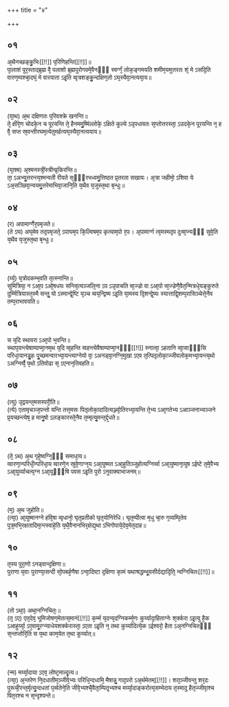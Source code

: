 +++
title = "४"

+++
## ०१
अ᳘थैनच्छङ्कु᳘भिः[[!!]] प᳘रिणिहन्ति[[!!]]॥  
पा᳘लाशं पुर᳘स्ताद्ब्र᳘ह्म वै᳘ पलाशो ब्र᳘ह्मपुरोगवमे᳘वैनᳫँ᳭ स्वर्ग्गं᳘ लोक᳘ङ्गमयति शमीम᳘यमुत्तरतः शं᳘ मे ऽसदि᳘ति वारण᳘म्पश्चा᳘दघं᳘ मे वारयाता ऽइ᳘ति व्वृत्रशङ्कु᳘न्दक्षिण᳘तो ऽघ᳘स्यैवा᳘नत्यया᳘य॥  
## ०२
(या᳘थ) अ᳘थ दक्षिणतः प᳘रिवक्क्रे खनन्ति॥  
ते᳘ क्षीरे᳘ण चोदके᳘न च पूरयन्ति ते᳘ हैनममु᳘ष्मिंल्लोके᳘ ऽक्षिते कुल्ये ऽउ᳘पधावतः स᳘प्तोत्तरस्ता᳘ ऽउदके᳘न पूरयन्ति न᳘ ह वै᳘ सप्त स्र᳘वन्तीरघम᳘त्येतुमर्हत्यघ᳘स्यैवा᳘नत्ययाय॥  
## ०३
(या᳘श्म) अ᳘श्मनस्त्रीं᳘स्त्रीन्प्र᳘किरन्ति॥  
ता᳘ ऽअभ्यु᳘त्तरन्त्य᳘श्मन्वती रीयते स᳘ᳫँ᳘रभध्वमु᳘त्तिष्ठत प्र᳘तरता सखायः। अ᳘त्रा जहीमो᳘ ऽशिवा ये ऽअ᳘सञ्छिवा᳘न्वयमु᳘त्तरेमाभिवा᳘जानि᳘ति य᳘थैव य᳘जुस्त᳘था ब᳘न्धुः॥  
## ०४
(र) अपामार्ग्गैर᳘पमृजते॥  
(ते ऽघ) अघ᳘मेव तद᳘पमृजते᳘ ऽपाघम᳘प कि᳘ल्विषम᳘प कृत्याम᳘पो र᳘पः। अ᳘पामार्ग्ग त्व᳘मस्मद᳘प दुःष्व᳘प्न्यᳫँ᳭ सुवे᳘ति य᳘थैव य᳘जुस्त᳘था ब᳘न्धुः॥  
## ०५
(र्य्य᳘) य᳘त्रोदकम्भ᳘वति त᳘त्स्नान्ति॥  
सुमित्रिया᳘ न ऽआ᳘प ऽओ᳘षधयः सन्त्वि᳘त्यञ्जलि᳘ना ऽप ऽउ᳘पाचति व्व᳘ज्ज्रो वा ऽआ᳘पो व्व᳘ज्ज्रेणै᳘वैत᳘न्मित्रधे᳘यङ्कुरुते दुर्म्मित्रियास्त᳘स्मै सन्तु᳘ यो ऽस्मान्द्वे᳘ष्टि य᳘ञ्च व्वय᳘न्द्विष्म ऽइ᳘ति या᳘मस्य दि᳘शन्द्वे᳘ष्यः स्यात्ताद्वि᳘शम्प᳘रासिञ्चेत्ते᳘नैव तम्प᳘राभावयति॥  
## ०६
स य᳘दि स्थावरा ऽआ᳘पो भ᳘वन्ति॥  
स्थाप᳘यन्त्येषाम्पाप्मा᳘नम᳘थ य᳘दि व्व᳘हन्ति व्वहन्त्येवैषाम्पाप्मा᳘नᳫँ᳭[[!!]] स्नात्वा᳘ ऽहतानि व्वा᳘साᳫँ᳭सि परिधा᳘यानडु᳘हः पु᳘च्छमन्वारभ्या᳘यन्त्याग्नेयो वा᳘ ऽअनड्वा᳘नग्नि᳘मुखा ऽएव त᳘त्पितृलोका᳘ज्जीवलोक᳘मभ्या᳘यन्त्य᳘थो ऽअग्निर्व्वै᳘ प᳘थो ऽतिवोढा स᳘ ऽएनान᳘तिवहति॥  
## ०७
(त्यु) उ᳘द्वयन्त᳘मसस्परी᳘ति॥  
(त्ये) एतामृचञ्ज᳘पन्तो यन्ति तत्त᳘मसः पितृलोका᳘दादित्यञ्ज्यो᳘तिरभ्या᳘यन्ति ते᳘भ्य ऽआ᳘गतेभ्य ऽआञ्जनाभ्यञ्जने प्र᳘यच्छन्त्येष᳘ ह मानु᳘षो ऽलङ्कारस्ते᳘नैव त᳘म्मृत्यु᳘मन्त᳘र्द्द᳘धते॥  
## ०८
(ते᳘ ऽथ) अ᳘थ गृहे᳘ष्वग्नि᳘ᳫँ᳘ समाधा᳘य॥  
व्वारणा᳘न्परिधी᳘न्परिधा᳘य व्वारणे᳘न स्रुवे᳘णाग्न᳘य ऽआ᳘युष्मत ऽआ᳘हुतिञ्जुहोत्यग्निर्व्वा ऽआ᳘युष्माना᳘युष ऽईष्टे त᳘मे᳘वैभ्य ऽआ᳘युर्य्याचत्य᳘ग्न ऽआ᳘यूᳫँ᳭षि पवस ऽइ᳘ति पुरो ऽनुवाक्याभाजनम्॥  
## ०९
(म᳘) अ᳘थ जुहोति॥  
(त्या᳘) आ᳘युष्मानग्ने हवि᳘षा व्वृधानो᳘ घृत᳘प्रतीको घृत᳘योनिरेधि। घृत᳘म्पीत्वा म᳘धु चा᳘रु ग᳘व्यम्पि᳘तेव पुत्र᳘मभि᳘रक्षतादिमा᳘न्त्स्वाहे᳘ति य᳘थै᳘वैनानभिर᳘क्षेद्य᳘था ऽभिगोपाये᳘देव᳘मेत᳘दाह॥  
## १०
त᳘स्य पुरा᳘णो ऽनड्वान्द᳘क्षिणा॥  
पुराणा य᳘वाः पुराण्या᳘सन्दी सो᳘पबर्ह᳘णैषा ऽन्वा᳘दिष्टा द᳘क्षिणा का᳘मं यथाश्रद्धम्भू᳘यसीर्दद्यादि᳘ति᳘ न्वग्निचितः[[!!]]॥  
## ११
(तो ऽथा᳘) अथा᳘नग्निचितः᳘॥  
(त᳘ ऽए) एत᳘देव᳘ भूमिजोषण᳘मेतत्स᳘मानं[[!!]] क᳘र्म्म य᳘दन्य᳘दग्निकर्म्म᳘णः कुर्य्यादा᳘हिताग्नेः श᳘र्क्करा ऽइ᳘त्यु है᳘क ऽआहुर्य्या᳘ ऽए᳘वामू᳘रग्न्याधेयशर्क्करास्ता᳘ ऽएता ऽइ᳘ति न᳘ तथा कुर्य्यादित्ये᳘क ऽईश्वरो᳘ हैता ऽअ᳘नग्निचितᳫँ᳭ स᳘न्तप्तोरि᳘ति स य᳘था काम᳘येत त᳘था कुर्य्यात्॥  
## १२
(न्म) मर्य्या᳘दाया ऽएव᳘ लोष्ट᳘मात्दृ᳘त्य॥  
(त्या᳘) अ᳘न्तरेण नि᳘दधातीम᳘ञ्जीवे᳘भ्यः परिधि᳘न्दधामि᳘ मैषान्नु᳘ गाद᳘परो ऽअ᳘र्थमेतम्[[!!]]। शत᳘ञ्जीवन्तु शर᳘दः पुरूची᳘रन्त᳘र्मृत्यु᳘न्दधतां प᳘र्व्वतेने᳘ति जीवे᳘भ्यश्चै᳘वैता᳘म्पितृ᳘भ्यश्च मर्य्या᳘दाङ्करोत्य᳘सम्भेदाय त᳘स्मादु हैत᳘ज्जीवा᳘श्च पित᳘रश्च न स᳘न्दृश्यन्ते॥  
